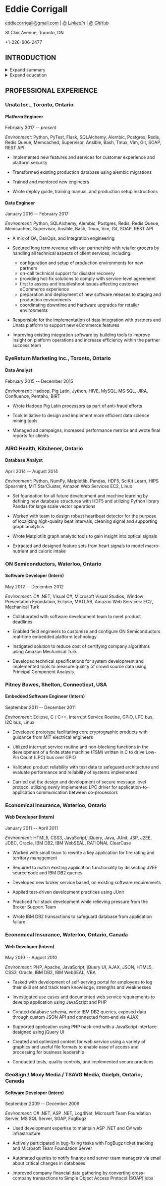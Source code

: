 # Eddie Corrigall

[eddiecorrigall@gmail.com](mailto:eddiecorrigall@gmail.com) | [@ *LinkedIn*](https://linkedin.com/in/eddiecorrigall) | [@ *GitHub*](https://github.com/eddiecorrigall)

St Clair Avenue, Toronto, ON

+1-226-606-2477

## INTRODUCTION

<details><summary>Expand summary</summary><p>

### SUMMARY

I'm looking to be part of a team, have a well defined role, and ownership over a product or service. When I spend time learning, its to become an expert at whatever I might be responsible for, so that I can help train and foster the working environment surrounding me.

I want to get involved with big projects and work with passionate people. I have a strong desire to work with a mobile, backend or frontend team to deliver quality products and services to happy customers.

My personality suits most. I'm a social kind of developer and easy to work with. I'm open to new ideas and like to share my opinions when I see an opportunity for improvement and efficiency within an organization.

#### What I've worked on in the past
* Rewrote an ecommerce offer service to support 3rd party integration and in-house couponing

* Developed product mapping solution for many-to-many relationship using a connected sub-components and breadth-first search algorithm

* Mining big data using Apache Hadoop and Apache PigLatin

* Data analytics using Python Pandas, NumPy, SciKit Learn

* Real-time analytic software using C# Windows Presentation Foundation (WPF)

* Crowd sourcing application using Amazon Web Services (AWS) Mechanical Turk (mTurk)

* Custom implementation of I2C bus and LPC bus in C for an embedded security platform

* Web portal written in SQL, PHP, JavaScript for team knowledge tracking application

#### Side projects
I have many side projects, these projects get me involved in technologies to strengthen my abilities and satisfy my ambition for knowledge. Some of them are publicly available on my github account.

A particular project of mine that has had success is [xlsx-populate](https://github.com/dtjohnson/xlsx-populate), where I have been able to collaborate online to create a NodeJS Excel plugin.

<!-- END OF SUMMARY --></p></details>

<details><summary>Expand education</summary><p>

### EDUCATION

#### University of Waterloo, Waterloo, Ontario

*Honours Bachelor of Computer Science with Co-op*

#### Coursera.org
* Programming Mobile Applications for Android Handheld Systems: Part 1

* Programming Mobile Applications for Android Handheld Systems: Part 2

* Programming Mobile Services for Android Handheld Systems: Communication

* The Data Scientist's Toolbox

* R Programming

#### Udemy.com
* JavaScript: Understanding the Wierd Parts

* Learn and Understand NodeJS

* Build Web Apps with React JS and Flux

<!-- END OF EDUCATION --></p></details>

## PROFESSIONAL EXPERIENCE

### Unata Inc., Toronto, Ontario
#### Platform Engineer
February 2017 -- *present*

*Environment:* Python, PyTest, Flask, SQLAlchemy, Alembic, Postgres, Redis, Redis Queue, Memcached, Supervisor, Ansible, Bash, Tmux, Vim, Git, SOAP, REST API

* Implemented new features and services for customer experience and platform security

* Transformed existing production database using alembic migrations

* Trained and mentored new engineers

* Wrote deploy guide, training manual, and production setup instructions

#### Data Engineer
January 2016 -- February 2017

*Environment:* Python, SQLAlchemy, Alembic, Postgres, Redis, Redis Queue, Memcached, Supervisor, Ansible, Bash, Tmux, Vim, Git, SOAP, REST API

* A mix of QA, DevOps, and Integration engineering

* Secured long term revenue with our partnership with retailer grocers by handling all technical aspects of client services, including:
    * configuration and setup of production environments for new partners
    * on-call technical support for disaster recovery
    * providing hot-fix solutions to comply with service-level agreement
    * first to assess and troubleshoot issues affecting customer eCommerce experience
    * preparation and deployment of new software releases to staging and production environments
    * coordinating downtime and hardware upgrades for retailer environments

* Responsible for the implementation of data integration with partners and Unata platform to support new eCommerce features

* Improving existing integration software by building tools to improve insight on platform operations and increase efficiency within the partner success team

### EyeReturn Marketing Inc., Toronto, Ontario
#### Data Analyst
February 2015 -- December 2015

*Environment:* Hadoop, Pig Latin, Jython, HIVE, MySQL, MS SQL, JIRA, Confluence, Pentaho, BIRT

* Wrote Hadoop Pig Latin processors as part of anti-fraud efforts

* Took initiative to design and implement more efficient data science mining tools

* Managed ad campaigns, increased performance metrics and wrote final reports for clients

### AIRO Health, Kitchener, Ontario
#### Database Analyst
April 2014 -- August 2014

*Environment:* Python, NumPy, Matplotlib, Pandas, HDF5, SciKit Learn, HIPS Spearmint, MIT StarCluster, Amazon Web Services EC2, Linux

* Set foundation for all future development and machine learning by defining new database structures with HDF5 and utilizing Python library Pandas for large scale vector operations

* Worked with team to design robust heartbeat detector for the purpose of localizing high-quality beat intervals, cleaning signal and supporting graph analytics

* Wrote Matplotlib graph analytic tools to gain insight into optical signals

* Extracted and designed feature sets from heart signals to model macro-nutrient and caloric intake

### ON Semiconductors, Waterloo, Ontario
#### Software Developer (Intern)
May 2012 -- December 2012

*Environment:* C# .NET, Visual C#, Microsoft Visual Studios, Window Presentation Foundation, Eclipse, MATLAB, Amazon Web Services: EC2, Mechanical Turk

* Collaborated with software development team to meet product deadlines

* Enabled field engineers to customize and configure ON Semiconductors real-time embedded platform technology

* Instigated solution to reduce cost of certifying company algorithms using Amazon Mechanical Turk

* Developed technical specifications for system development and implemented tools to measure quality of crowd source data using Principal Component Analysis

### Pitney Bowes, Shelton, Connecticut, USA
#### Embedded Software Engineer (Intern)
September 2011 -- December 2011

*Environment:* Eclipse, C / C++, Interrupt Service Routine, GPIO, LPC bus, I2C bus, Linux

* Developed prototype facilitating core cryptographic products with guidance from MIT electrical engineers

* Utilized interrupt service routine and non-blocking functions in the development of a finite state machine (FSM) written in C to drive Low-Pin Count (LPC) bus over GPIO

* Validated product reliability with test data to safeguard architecture and evaluate performance and reliability of systems implemented

* Carried out the design and development of secure message level protocol utilizing newly implemented LPC driver for application-to-application communication between co-processors

### Economical Insurance, Waterloo, Ontario
#### Web Developer (Intern)
January 2011 -- April 2011

*Environment:* HTML5, CSS3, JavaScript, jQuery, Java, JUnit, JSP, J2EE, JDBC, Oracle, IBM DB2, IBM WebSEAL, RATIONAL ClearCase

* Worked with small team to rewrite a key application for fire rating and territory management

* Required to match existing application functionality by dissecting J2EE source code and IBM DB2 queries

* Developed new broker service based, on existing software requirements

* Applied test-driven development practices using JUnit

* Practiced full stack development while relieving pressure from the Broker Support Team

* Wrote IBM DB2 transactions to safeguard database from application failure

### Economical Insurance, Waterloo, Ontario, Canada
#### Web Developer (Intern)
May 2010 -- August 2010

*Environment:* PHP, Apache, JavaScript, jQuery UI, AJAX, JSON, HTML5, CSS3, Oracle, IBM DB2, IBM WebSEAL, VBA

* Tasked with development of self-serving portal for employees to log their skill set and track team knowledge, strengths and weaknesses

* Investigated use cases and documented web service requirements to develop application using JavaScript and PHP

* Created database schema, wrote IBM DB2 queries, exposed data through custom JSON API and connected front-end via AJAX

* Supported application using PHP back-end with a JavaScript interface designed using jQuery UI

* Created and optimized content for web service using a variety of graphics and useful file formats to enable ease of access and processing for business leadership

* Conducted tests, quality controls, and implemented secure practices

### GeoSign / Moxy Media / TSAVO Media, Guelph, Ontario, Canada
#### Software Developer (Intern)
September 2009 -- December 2009

*Environment:* C# .NET, ASP .NET, Log4Net, Microsoft Team Foundation Server, MS SQL Server, SOAP, FogBugz

* Used development expertise to maintain ASP .NET and C# web infrastructure

* Actively participated in bug-fixing tasks with FogBugz ticket tracking and Microsoft Team Foundation Server

* Automated queries to notify finance and server team managers via email about critical changes in databases

* Improved company financial data gathering by converting cross-company transactions to Simple Object Access Protocol (SOAP) jobs
